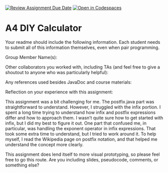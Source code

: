 [![Review Assignment Due Date](https://classroom.github.com/assets/deadline-readme-button-22041afd0340ce965d47ae6ef1cefeee28c7c493a6346c4f15d667ab976d596c.svg)](https://classroom.github.com/a/KOcNqCT3)
[![Open in Codespaces](https://classroom.github.com/assets/launch-codespace-2972f46106e565e64193e422d61a12cf1da4916b45550586e14ef0a7c637dd04.svg)](https://classroom.github.com/open-in-codespaces?assignment_repo_id=18636278)
# A4 DIY Calculator

Your readme should include the following information. Each student needs to submit all of this information themselves, even when pair programming. 

Group Member Name(s):

Other collaborators you worked with, including TAs (and feel free to give a shoutout to anyone who was particularly helpful):

Any references used besides JavaDoc and course materials:

Reflection on your experience with this assignment:

This assignment was a bit challenging for me. The postfix.java part was straightforward to understand. However, I struggled with the infix portion. I spent a long time trying to understand how infix and postfix expressions differ and how to approach them.
I wasn’t quite sure how to get started with infix, but I did my best to figure it out. One part that confused me, in particular, was handling the exponent operator in infix expressions. That took some extra time to understand, but I tried to work around it.
To help myself, I read the Wikipedia page on postfix notation, and that helped me understand the concept more clearly.


This assignment does lend itself to more visual prototyping, so please feel free to go this route. Are you including slides, pseudocode, comments, or something else?

